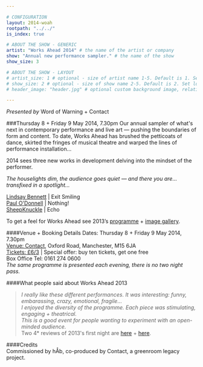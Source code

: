 ```yaml
---

# CONFIGURATION
layout: 2014-woah
rootpath: "../../"
is_index: true

# ABOUT THE SHOW - GENERIC
artist: "Works Ahead 2014" # the name of the artist or company
show: "Annual new performance sampler." # the name of the show
show_size: 3

# ABOUT THE SHOW - LAYOUT
# artist_size: 1 # optional - size of artist name 1-5. Default is 1. Set longer names to lower values
# show_size: 2 # optional - size of show name 2-5. Default is 2. Set longer names to lower values
# header_image: "header.jpg" # optional custom background image, relative to current page

---
```

*Presented by* Word of Warning + Contact
         
###Thursday 8 + Friday 9 May 2014, 7.30pm
Our annual sampler of what's next in contemporary performance and live art — pushing the boundaries of form and content. To date, Works Ahead has brushed the petticoats of dance, skirted the fringes of musical theatre and warped the lines of performance installation…       
         
2014 sees three new works in development delving into the mindset of the performer.       
        
*The houselights dim, the audience goes quiet — and there you are… transfixed in a spotlight…*       
          
[Lindsay Bennett](/current/2014-worksahead/bennett) | Exit Smiling        
[Paul O'Donnell](/current/2014-worksahead/odonnell) | Nothing!       
[SheepKnuckle](/current/2014-worksahead/sheepknuckle) | Echo     
            
To get a feel for Works Ahead see 2013’s [programme](/archive/2013-worksahead) + [image gallery](/galleries/2013-woah).     
              
####Venue + Booking Details
Dates: Thursday 8 + Friday 9 May 2014, 7.30pm    
[Venue: Contact](http://contactmcr.com/visit/getting-here/), Oxford Road, Manchester, M15 6JA    
[Tickets: £6/3](http://contactmcr.com/whats-on/13071-works-ahead-2014/booking) | Special offer: buy ten tickets, get one free      
Box Office Tel: 0161 274 0600       
*The same programme is presented each evening, there is no two night pass.*       
        
####What people said about Works Ahead 2013      
>*I really like these different performances. It was interesting: funny, embarassing, crazy, emotional, fragile…*     
>*I enjoyed the diversity of the programme. Each piece was stimulating, engaging + theatrical.*     
>*This is a good event for people wanting to experiment with an open-minded audience.*     
Two 4* reviews of 2013's first night are [here](http://www.whatsonstage.com/blackpool-theatre/reviews/05-2013/works-ahead-manchester_316.html) + [here](http://thegoodreview.co.uk/2013/05/works-ahead-the-contact-theatre-manchester/).    
        
####Credits         
Commissioned by hÅb, co-produced by Contact, a greenroom legacy project.
